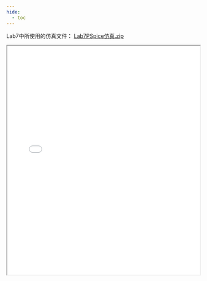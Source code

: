 ```yaml
---
hide:
  - toc
---
```

Lab7中所使用的仿真文件： [Lab7PSpice仿真.zip](Lab7PSpice仿真.zip) 
<iframe src="../Lab7.pdf" width="100%" height="600px"></iframe>